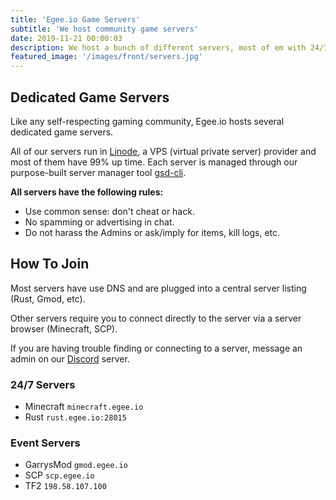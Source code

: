 ```yaml
---
title: 'Egee.io Game Servers'
subtitle: 'We host community game servers'
date: 2019-11-21 00:00:03
description: We host a bunch of different servers, most of em with 24/7 up time.
featured_image: '/images/front/servers.jpg'
---
```


## Dedicated Game Servers

Like any self-respecting gaming community, Egee.io hosts several dedicated game servers.

All of our servers run in [Linode](https://promo.linode.com/egee/), a VPS (virtual private server) provider and most of them have 99% up time. Each server is managed through our purpose-built server manager tool [gsd-cli](/project/gsd-cli).

**All servers have the following rules:**

- Use common sense: don't cheat or hack.
- No spamming or advertising in chat.
- Do not harass the Admins or ask/imply for items, kill logs, etc.

## How To Join

Most servers have use DNS and are plugged into a central server listing (Rust, Gmod, etc).

Other servers require you to connect directly to the server via a server browser (Minecraft, SCP).

If you are having trouble finding or connecting to a server, message an admin on our [Discord](https://discord.gg/EMbcgR8) server.

### 24/7 Servers

- Minecraft `minecraft.egee.io`
- Rust `rust.egee.io:28015`

### Event Servers

- GarrysMod `gmod.egee.io`
- SCP `scp.egee.io`
- TF2 `198.58.107.100`
